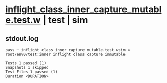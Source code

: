 # [inflight_class_inner_capture_mutable.test.w](../../../../../examples/tests/valid/inflight_class_inner_capture_mutable.test.w) | test | sim

## stdout.log
```log
pass ─ inflight_class_inner_capture_mutable.test.wsim » root/env0/test:inner inflight class capture immutable

Tests 1 passed (1)
Snapshots 1 skipped
Test Files 1 passed (1)
Duration <DURATION>
```

